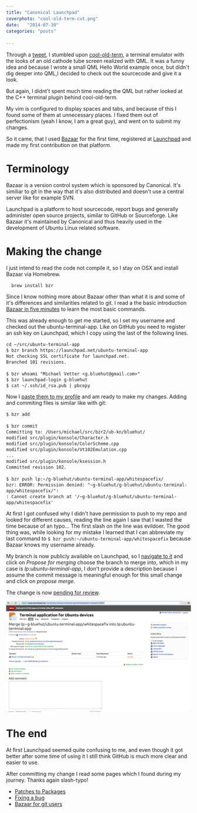 ```yaml
---
title: "Canonical Launchpad"
coverphoto: "cool-old-term-cut.png"
date:	"2014-07-30"
categories: "posts"

---
```

Through a [tweet](https://twitter.com/nixcraft/statuses/494081428661870593), I stumbled upon [cool-old-term](https://github.com/Swordifish90/cool-old-term), a terminal emulator with the looks of an old cathode tube screen realized with QML.
It was a funny idea and because I wrote a small QML Hello World example once, but didn't dig deeper into QML,I decided to check out the sourcecode and give it a look.

But again, I didnt't spent much time reading the QML but rather looked at the C++ terminal plugin behind cool-old-term.

My vim is configured to display spaces and tabs, and because of this I found some of them at unnecessary places. I fixed them out of perfectionism (yeah I know, I am a great guy), and went on to submit my changes.

So it came, that I used [Bazaar](http://bazaar.canonical.com/en/) for the first time, registered at [Launchpad](https://launchpad.net/) and made my first contribution on that platform.

# Terminology #
Bazaar is a version control system which is sponsored by Canonical. It's similiar to git in the way that it's also distributed and doesn't use a central server like for example SVN.

Launchpad is a platform to host sourcecode, report bugs and generally administer open source projects, similar to GitHub or Sourceforge. Like Bazaar it's maintained by Canonical and thus heavily used in the development of Ubuntu Linux related software.

# Making the change #

I just intend to read the code not compile it, so I stay on OSX and install Bazaar via Homebrew.

```
  brew install bzr
```

Since I know nothing more about Bazaar other than what it is and some of it's differences and similarities related to git. I read a the basic introduction [Bazaar in five minutes](http://doc.bazaar.canonical.com/latest/en/mini-tutorial/) to learn the most basic commands.

This was already enough to get me started, so I set my username and checked out the ubuntu-terminal-app.
Like on GitHub you need to register an ssh key on Launchpad, which I copy using the last of the following lines.

```
cd ~/src/ubuntu-terminal-app
$ bzr branch https://launchpad.net/ubuntu-terminal-app
Not checking SSL certificate for launchpad.net.
Branched 101 revisions.

$ bzr whoami "Michael Vetter <g.bluehut@gmail.com>"
$ bzr launchpad-login g-bluehut
$ cat ~/.ssh/id_rsa.pub | pbcopy
```
Now I [paste them to my profile](https://launchpad.net/people/+me/+editsshkeys) and am ready to make my changes.
Adding and commiting files is similar like with git:

```
$ bzr add

$ bzr commit
Committing to: /Users/michael/src/bzr2/ub-kn/bluehut/
modified src/plugin/konsole/Character.h
modified src/plugin/konsole/ColorScheme.cpp
modified src/plugin/konsole/Vt102Emulation.cpp
...
modified src/plugin/konsole/ksession.h
Committed revision 102.

$ bzr push lp:~/g-bluehut/ubuntu-terminal-app/whitespacefix/
bzr: ERROR: Permission denied: "~g-bluehut/g-bluehut/ubuntu-terminal-app/whitespacefix/":
: Cannot create branch at '/~g-bluehut/g-bluehut/ubuntu-terminal-app/whitespacefix'
```

At first I got confused why I didn't have permission to push to my repo and looked for different causes, reading the line again I saw that I wasted the time because of an typo...
The first slash on the line was evildoer. The good thing was, while looking for my mistake I learned that I can abbreviate my last command to `$ bzr push:~/ubuntu-terminal-app/whitespacefix` because Bazaar knows my username already.

My branch is now publicly available on Launchpad, so I [navigate to it](https://code.launchpad.net/~g-bluehut/ubuntu-terminal-app/whitespacefix) and click on *Propose for merging* choose the branch to merge into, which in my case is *lp:ubuntu-terminal-app*, I don't provide a description because I assume the commit message is meaningful enough for this small change and click on *propose merge*.

The change is now [pending for review](https://code.launchpad.net/~g-bluehut/ubuntu-terminal-app/whitespacefix/+merge/228807).

<a href="/images/ubuntu-terminal-app-review-large.png">
<img src="/images/ubuntu-terminal-app-review-large.png" alt="Pending for review" style="width: 734px;"/>
</a>

# The end #

At first Launchpad seemed quite confusing to me, and even though it got better after some time of using it I still think GitHub is much more clear and easier to use.

After committing my change I read some pages which I found during my journey. Thanks again slash-typo!

- [Patches to Packages](http://packaging.ubuntu.com/html/patches-to-packages.html)
- [Fixing a bug](http://packaging.ubuntu.com/html/fixing-a-bug.html)
- [Bazaar for git users](http://doc.bazaar.canonical.com/migration/en/survival/bzr-for-git-users.html)
